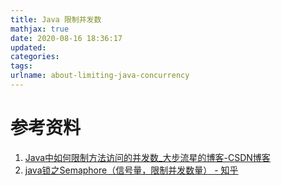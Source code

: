 ```yaml
---
title: Java 限制并发数
mathjax: true
date: 2020-08-16 18:36:17
updated:
categories:
tags:
urlname: about-limiting-java-concurrency
---
```




<!-- more -->





# 参考资料

1. [Java中如何限制方法访问的并发数_大步流星的博客-CSDN博客](https://blog.csdn.net/manzhizhen/article/details/81413014)
2. [java锁之Semaphore（信号量，限制并发数量） - 知乎](https://zhuanlan.zhihu.com/p/69987993)